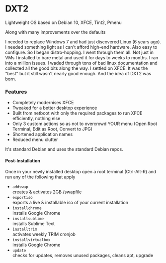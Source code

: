 <h1>DXT2</h1>

<p>Lightweight OS based on Debian 10, XFCE, Tint2, Pmenu</p>
<p>Along with many improvements over the defaults</p>

<p>I needed to replace Windows 7 and had just discovered Linux (6 years ago). I needed something light as I can't afford high-end hardware. Also easy to configure. So I began distro-hopping. I went through them all. Not just in VMs I installed to bare metal and used it for days to weeks to months. I ran into a million issues. I waded through tons of bad linux documentation and collected all the good bits along the way. I settled on XFCE. It was the "best" but it still wasn't nearly good enough. And the idea of DXT2 was born.</p>

<h3>Features</h3>
<ul>
  <li>Completely modernises XFCE</li>
  <li>Tweaked for a better desktop experience</li>
  <li>Built from netboot with only the required packages to run XFCE efficiently, nothing else</li>
  <li>Only 3 custom actions so as not to overcrowd YOUR menu (Open Root Terminal, Edit as Root, Convert to JPG)</li>
  <li>Shortened application names</li>
  <li>Reduced menu clutter</li>
</ul>

It's standard Debian and uses the standard Debian repos.

<h4>Post-Installation</h4>
<p>Once in your newly installed desktop open a root terminal (Ctrl-Alt-R) and run any of the following that apply<p>
  <ul>
    <li><code>addswap</code><br/>creates & activates 2GB /swapfile</li>
    <li><code>exportiso</code><br/>exports a live & installable iso of your current installation</li>
    <li><code>installchrome</code><br/>installs Google Chrome</li>
    <li><code>installsublime</code><br/>installs Sublime Text</li>
    <li><code>installtrim</code><br/>activates weekly TRIM cronjob</li>
    <li><code>installvirtualbox</code><br/>installs Google Chrome</li>
    <li><code>update</code><br/>checks for updates, removes unused packages, cleans apt, upgrade</li>
  </ul>
  
